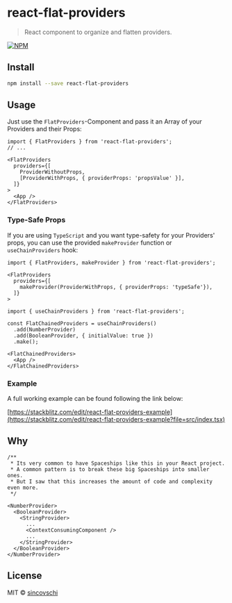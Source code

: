 # react-flat-providers

> React component to organize and flatten providers.

[![NPM](https://img.shields.io/npm/v/react-flat-providers.svg)](https://www.npmjs.com/package/react-flat-providers)

## Install

```bash
npm install --save react-flat-providers
```

## Usage

Just use the `FlatProviders`-Component and pass it an Array of your Providers and their Props:

```tsx
import { FlatProviders } from 'react-flat-providers';
// ...

<FlatProviders
  providers={[
    ProviderWithoutProps,
    [ProviderWithProps, { providerProps: 'propsValue' }],
  ]}
>
  <App />
</FlatProviders>
```

### Type-Safe Props

If you are using `TypeScript` and you want type-safety for your Providers' props, you can use the provided `makeProvider` function or `useChainProviders` hook:

```tsx
import { FlatProviders, makeProvider } from 'react-flat-providers';

<FlatProviders
  providers={[
    makeProvider(ProviderWithProps, { providerProps: 'typeSafe'}),
  ]}
>
```

```tsx
import { useChainProviders } from 'react-flat-providers';

const FlatChainedProviders = useChainProviders()
  .add(NumberProvider)
  .add(BooleanProvider, { initialValue: true })
  .make();

<FlatChainedProviders>
  <App />
</FlatChainedProviders>
```

### Example

A full working example can be found following the link below:

[https://stackblitz.com/edit/react-flat-providers-example](https://stackblitz.com/edit/react-flat-providers-example?file=src/index.tsx)

## Why

```tsx
/**
 * Its very common to have Spaceships like this in your React project.
 * A common pattern is to break these big Spaceships into smaller ones.
 * But I saw that this increases the amount of code and complexity even more.
 */

<NumberProvider>
  <BooleanProvider>
    <StringProvider>
      ...
      <ContextConsumingComponent />
      ...
    </StringProvider>
  </BooleanProvider>
</NumberProvider>
```


## License

MIT © [sincovschi](https://github.com/sincovschi)
